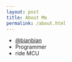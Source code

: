 ```yaml
---
layout: post
title: About Me
permalink: /about.html
---
```

* [@bianbian](http://twitter.com/bianbian)
* Programmer
* ride MCU
